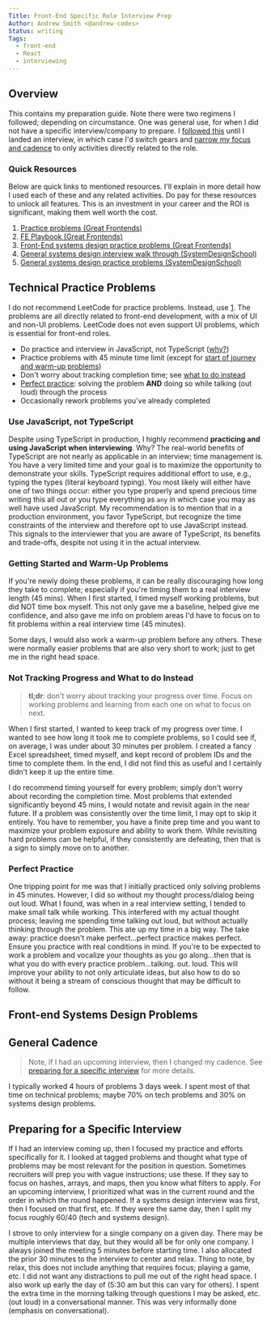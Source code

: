 ```yaml
---
Title: Front-End Specific Role Interview Prep
Author: Andrew Smith <@andrew-codes>
Status: writing
Tags:
  - front-end
  - React
  - interviewing
---
```


## Overview

This contains my preparation guide. Note there were two regimens I followed; depending on circumstance. One was general use, for when I did not have a specific interview/company to prepare. I [followed this](#general-cadence) until I landed an interview, in which case I'd switch gears and [narrow my focus and cadence](#preparing-for-a-specific-interview) to only activities directly related to the role.

### Quick Resources

Below are quick links to mentioned resources. I'll explain in more detail how I used each of these and any related activities. Do pay for these resources to unlock all features. This is an investment in your career and the ROI is significant, making them well worth the cost.

1. [Practice problems (Great Frontends)](https://www.greatfrontend.com/questions)
2. [FE Playbook (Great Frontends)](https://www.greatfrontend.com/front-end-interview-playbook)
3. [Front-End systems design practice problems (Great Frontends)](https://www.greatfrontend.com/front-end-system-design-playbook)
4. [General systems design interview walk through (SystemDesignSchool)](https://systemdesignschool.io/fundamentals/what-is-system-design-interview)
5. [General systems design practice problems (SystemDesignSchool)](https://systemdesignschool.io/problems)

## Technical Practice Problems

I do not recommend LeetCode for practice problems. Instead, use [1](https://www.greatfrontend.com/questions). The problems are all directly related to front-end development, with a mix of UI and non-UI problems. LeetCode does not even support UI problems, which is essential for front-end roles.

- Do practice and interview in JavaScript, not TypeScript ([why?](#use-javascript-not-typescript))
- Practice problems with 45 minute time limit (except for [start of journey and warm-up problems](#getting-started-and-warm-up-problems))
- Don't worry about tracking completion time; see [what to do instead](#not-tracking-progress-and-what-to-do-instead)
- [Perfect practice](#perfect-practice): solving the problem **AND** doing so while talking (out loud) through the process
- Occasionally rework problems you've already completed

### Use JavaScript, not TypeScript

Despite using TypeScript in production, I highly recommend **practicing and using JavaScript when interviewing**. Why? The real-world benefits of TypeScript are not nearly as applicable in an interview; time management is. You have a very limited time and your goal is to maximize the opportunity to demonstrate your skills. TypeScript requires additional effort to use, e.g., typing the types (literal keyboard typing). You most likely will either have one of two things occur: either you type properly and spend precious time writing this all out or you type everything as `any` in which case you may as well have used JavaScript. My recommendation is to mention that in a production environment, you favor TypeScript, but recognize the time constraints of the interview and therefore opt to use JavaScript instead. This signals to the interviewer that you are aware of TypeScript, its benefits and trade-offs, despite not using it in the actual interview.

### Getting Started and Warm-Up Problems

If you're newly doing these problems, it can be really discouraging how long they take to complete; especially if you're timing them to a real interview length (45 mins). When I first started, I timed myself working problems, but did NOT time box myself. This not only gave me a baseline, helped give me confidence, and also gave me info on problem areas I'd have to focus on to fit problems within a real interview time (45 minutes).

Some days, I would also work a warm-up problem before any others. These were normally easier problems that are also very short to work; just to get me in the right head space.

### Not Tracking Progress and What to do Instead

> **tl;dr**: don't worry about tracking your progress over time. Focus on working problems and learning from each one on what to focus on next.

When I first started, I wanted to keep track of my progress over time. I wanted to see how long it took me to complete problems, so I could see if, on average, I was under about 30 minutes per problem. I created a fancy Excel spreadsheet, timed myself, and kept record of problem IDs and the time to complete them. In the end, I did not find this as useful and I certainly didn't keep it up the entire time.

I do recommend timing yourself for every problem; simply don't worry about recording the completion time. Most problems that extended significantly beyond 45 mins, I would notate and revisit again in the near future. If a problem was consistently over the time limit, I may opt to skip it entirely. You have to remember, you have a finite prep time and you want to maximize your problem exposure and ability to work them. While revisiting hard problems can be helpful, if they consistently are defeating, then that is a sign to simply move on to another.

### Perfect Practice

One tripping point for me was that I initially practiced only solving problems in 45 minutes. However, I did so without my thought process/dialog being out loud. What I found, was when in a real interview setting, I tended to make small talk while working. This interfered with my actual thought process; leaving me spending time talking out loud, but without actually thinking through the problem. This ate up my time in a big way. The take away: practice doesn't make perfect...perfect practice makes perfect. Ensure you practice with real conditions in mind. If you're to be expected to work a problem and vocalize your thoughts as you go along...then that is what you do with every practice problem...talking. out. loud. This will improve your ability to not only articulate ideas, but also how to do so without it being a stream of conscious thought that may be difficult to follow.

## Front-end Systems Design Problems

## General Cadence

> Note, if I had an upcoming interview, then I changed my cadence. See [preparing for a specific interview](#preparing-for-a-specific-interview) for more details.

I typically worked 4 hours of problems 3 days week. I spent most of that time on technical problems; maybe 70% on tech problems and 30% on systems design problems.

## Preparing for a Specific Interview

If I had an interview coming up, then I focused my practice and efforts specifically for it. I looked at tagged problems and thought what type of problems may be most relevant for the position in question. Sometimes recruiters will prep you with vague instructions; use these. If they say to focus on hashes, arrays, and maps, then you know what filters to apply. For an upcoming interview, I prioritized what was in the current round and the order in which the round happened. If a systems design interview was first, then I focused on that first, etc. If they were the same day, then I split my focus roughly 60/40 (tech and systems design).

I strove to only interview for a single company on a given day. There may be multiple interviews that day, but they would all be for only one company. I always joined the meeting 5 minutes before starting time. I also allocated the prior 30 minutes to the interview to center and relax. Thing to note, by relax, this does not include anything that requires focus; playing a game, etc. I did not want any distractions to pull me out of the right head space. I also work up early the day of (5:30 am but this can vary for others). I spent the extra time in the morning talking through questions I may be asked, etc. (out loud) in a conversational manner. This was very informally done (emphasis on conversational).
